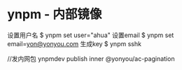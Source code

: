 # ynpm - 内部镜像
 
 设置用户名
$ ynpm set user="ahua"
设置email
$ ynpm set email=yon@yonyou.com 
生成key
$ ynpm sshk

//发内网包
ynpmdev publish inner @yonyou/ac-pagination
